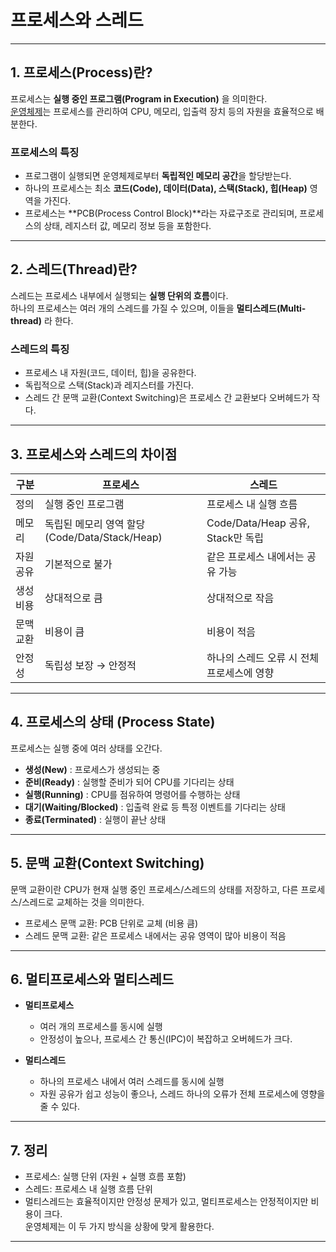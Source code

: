 # 프로세스와 스레드

---

## 1. 프로세스(Process)란?

프로세스는 **실행 중인 프로그램(Program in Execution)** 을 의미한다.  
[운영체제](./운영체제란%20무엇인가%3F.md)는 프로세스를 관리하여 CPU, 메모리, 입출력 장치 등의 자원을 효율적으로 배분한다.  

### 프로세스의 특징
- 프로그램이 실행되면 운영체제로부터 **독립적인 메모리 공간**을 할당받는다.
- 하나의 프로세스는 최소 **코드(Code), 데이터(Data), 스택(Stack), 힙(Heap)** 영역을 가진다.
- 프로세스는 **PCB(Process Control Block)**라는 자료구조로 관리되며, 프로세스의 상태, 레지스터 값, 메모리 정보 등을 포함한다.

---

## 2. 스레드(Thread)란?

스레드는 프로세스 내부에서 실행되는 **실행 단위의 흐름**이다.  
하나의 프로세스는 여러 개의 스레드를 가질 수 있으며, 이들을 **멀티스레드(Multi-thread)** 라 한다.  

### 스레드의 특징
- 프로세스 내 자원(코드, 데이터, 힙)을 공유한다.
- 독립적으로 스택(Stack)과 레지스터를 가진다.
- 스레드 간 문맥 교환(Context Switching)은 프로세스 간 교환보다 오버헤드가 작다.

---

## 3. 프로세스와 스레드의 차이점

| 구분 | 프로세스 | 스레드 |
|------|----------|---------|
| 정의 | 실행 중인 프로그램 | 프로세스 내 실행 흐름 |
| 메모리 | 독립된 메모리 영역 할당 (Code/Data/Stack/Heap) | Code/Data/Heap 공유, Stack만 독립 |
| 자원 공유 | 기본적으로 불가 | 같은 프로세스 내에서는 공유 가능 |
| 생성 비용 | 상대적으로 큼 | 상대적으로 작음 |
| 문맥 교환 | 비용이 큼 | 비용이 적음 |
| 안정성 | 독립성 보장 → 안정적 | 하나의 스레드 오류 시 전체 프로세스에 영향 |

---

## 4. 프로세스의 상태 (Process State)

프로세스는 실행 중에 여러 상태를 오간다.

- **생성(New)** : 프로세스가 생성되는 중
- **준비(Ready)** : 실행할 준비가 되어 CPU를 기다리는 상태
- **실행(Running)** : CPU를 점유하여 명령어를 수행하는 상태
- **대기(Waiting/Blocked)** : 입출력 완료 등 특정 이벤트를 기다리는 상태
- **종료(Terminated)** : 실행이 끝난 상태

---

## 5. 문맥 교환(Context Switching)

문맥 교환이란 CPU가 현재 실행 중인 프로세스/스레드의 상태를 저장하고, 다른 프로세스/스레드로 교체하는 것을 의미한다.  

- 프로세스 문맥 교환: PCB 단위로 교체 (비용 큼)  
- 스레드 문맥 교환: 같은 프로세스 내에서는 공유 영역이 많아 비용이 적음  

---

## 6. 멀티프로세스와 멀티스레드

- **멀티프로세스**  
  - 여러 개의 프로세스를 동시에 실행  
  - 안정성이 높으나, 프로세스 간 통신(IPC)이 복잡하고 오버헤드가 크다.  

- **멀티스레드**  
  - 하나의 프로세스 내에서 여러 스레드를 동시에 실행  
  - 자원 공유가 쉽고 성능이 좋으나, 스레드 하나의 오류가 전체 프로세스에 영향을 줄 수 있다.  

---

## 7. 정리

- 프로세스: 실행 단위 (자원 + 실행 흐름 포함)  
- 스레드: 프로세스 내 실행 흐름 단위  
- 멀티스레드는 효율적이지만 안정성 문제가 있고, 멀티프로세스는 안정적이지만 비용이 크다.  
운영체제는 이 두 가지 방식을 상황에 맞게 활용한다.

---
